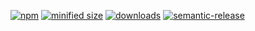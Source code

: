 [![npm](https://img.shields.io/npm/v/@bitdiver/logadapter.svg)](https://www.npmjs.com/package/@bitdiver/logadapter)
[![minified size](https://badgen.net/bundlephobia/min/@bitdiver/logadapter)](https://bundlephobia.com/result?p=@bitdiver/logadapter)
[![downloads](http://img.shields.io/npm/dm/@bitdiver/logadapter.svg?style=flat-square)](https://npmjs.org/package/@bitdiver/logadapter)
[![semantic-release](https://img.shields.io/badge/%20%20%F0%9F%93%A6%F0%9F%9A%80-semantic--release-e10079.svg)](https://github.com/bitdiver/logadapter.git)

